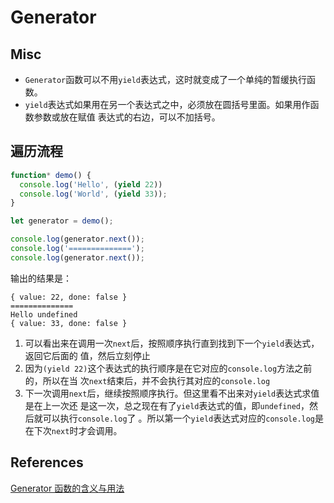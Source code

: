 # Generator

## Misc
* `Generator`函数可以不用`yield`表达式，这时就变成了一个单纯的暂缓执行函数。
* `yield`表达式如果用在另一个表达式之中，必须放在圆括号里面。如果用作函数参数或放在赋值
表达式的右边，可以不加括号。

## 遍历流程
```js
function* demo() {
  console.log('Hello', (yield 22))
  console.log('World', (yield 33));
}

let generator = demo();

console.log(generator.next());
console.log('==============');
console.log(generator.next());
```

输出的结果是：

```
{ value: 22, done: false }
==============
Hello undefined
{ value: 33, done: false }
```

1. 可以看出来在调用一次`next`后，按照顺序执行直到找到下一个`yield`表达式，返回它后面的
值，然后立刻停止
2. 因为`(yield 22)`这个表达式的执行顺序是在它对应的`console.log`方法之前的，所以在当
次`next`结束后，并不会执行其对应的`console.log`
3. 下一次调用`next`后，继续按照顺序执行。但这里看不出来对`yield`表达式求值是在上一次还
是这一次，总之现在有了`yield`表达式的值，即`undefined`，然后就可以执行`console.log`了
。所以第一个`yield`表达式对应的`console.log`是在下次`next`时才会调用。


## References
[Generator 函数的含义与用法](http://www.ruanyifeng.com/blog/2015/04/generator.html)
